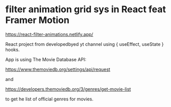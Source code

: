 # filter animation grid sys in React feat Framer Motion

https://react-filter-animations.netlify.app/

React project from developedbyed yt channel using { useEffect, useState } hooks.

App is using The Movie Database API:

https://www.themoviedb.org/settings/api/request

and

https://developers.themoviedb.org/3/genres/get-movie-list

to get he list of official genres for movies.
